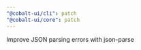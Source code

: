 ```yaml
---
"@cobalt-ui/cli": patch
"@cobalt-ui/core": patch
---
```


Improve JSON parsing errors with json-parse
